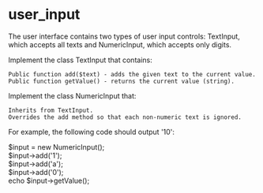 # user_input

The user interface contains two types of user input controls: TextInput, which accepts all texts and NumericInput, which accepts only digits.

Implement the class TextInput that contains:

    Public function add($text) - adds the given text to the current value.
    Public function getValue() - returns the current value (string).

Implement the class NumericInput that:

    Inherits from TextInput.
    Overrides the add method so that each non-numeric text is ignored.

For example, the following code should output '10':

$input = new NumericInput();  
$input->add('1');  
$input->add('a');  
$input->add('0');  
echo $input->getValue();  
